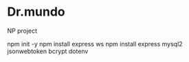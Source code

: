 # Dr.mundo
NP project 

npm init -y
npm install express ws
npm install express mysql2 jsonwebtoken bcrypt dotenv

